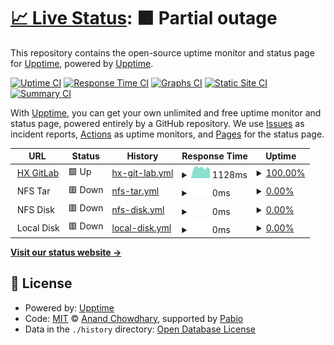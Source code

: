 # [📈 Live Status](https://fwten.github.io/hxgl-upptime): <!--live status--> **🟧 Partial outage**

This repository contains the open-source uptime monitor and status page for [Upptime](https://upptime.js.org), powered by [Upptime](https://github.com/upptime/upptime).

[![Uptime CI](https://github.com/fwten/hxgl-upptime/workflows/Uptime%20CI/badge.svg)](https://github.com/fwten/hxgl-upptime/actions?query=workflow%3A%22Uptime+CI%22)
[![Response Time CI](https://github.com/fwten/hxgl-upptime/workflows/Response%20Time%20CI/badge.svg)](https://github.com/fwten/hxgl-upptime/actions?query=workflow%3A%22Response+Time+CI%22)
[![Graphs CI](https://github.com/fwten/hxgl-upptime/workflows/Graphs%20CI/badge.svg)](https://github.com/fwten/hxgl-upptime/actions?query=workflow%3A%22Graphs+CI%22)
[![Static Site CI](https://github.com/fwten/hxgl-upptime/workflows/Static%20Site%20CI/badge.svg)](https://github.com/fwten/hxgl-upptime/actions?query=workflow%3A%22Static+Site+CI%22)
[![Summary CI](https://github.com/fwten/hxgl-upptime/workflows/Summary%20CI/badge.svg)](https://github.com/fwten/hxgl-upptime/actions?query=workflow%3A%22Summary+CI%22)

With [Upptime](https://upptime.js.org), you can get your own unlimited and free uptime monitor and status page, powered entirely by a GitHub repository. We use [Issues](https://github.com/upptime/upptime/issues) as incident reports, [Actions](https://github.com/fwten/hxgl-upptime/actions) as uptime monitors, and [Pages](https://upptime.github.io/upptime) for the status page.

<!--start: status pages-->
<!-- This summary is generated by Upptime (https://github.com/upptime/upptime) -->
<!-- Do not edit this manually, your changes will be overwritten -->
<!-- prettier-ignore -->
| URL | Status | History | Response Time | Uptime |
| --- | ------ | ------- | ------------- | ------ |
| <img alt="" src="https://icons.duckduckgo.com/ip3/healthx-gitlab.bihealth.org.ico" height="13"> [HX GitLab](https://healthx-gitlab.bihealth.org/) | 🟩 Up | [hx-git-lab.yml](https://github.com/fwten/hxgl-upptime/commits/HEAD/history/hx-git-lab.yml) | <details><summary><img alt="Response time graph" src="./graphs/hx-git-lab/response-time-week.png" height="20"> 1128ms</summary><br><a href="https://fwten.github.io/hxgl-upptime/history/hx-git-lab"><img alt="Response time 1229" src="https://img.shields.io/endpoint?url=https%3A%2F%2Fraw.githubusercontent.com%2Ffwten%2Fhxgl-upptime%2FHEAD%2Fapi%2Fhx-git-lab%2Fresponse-time.json"></a><br><a href="https://fwten.github.io/hxgl-upptime/history/hx-git-lab"><img alt="24-hour response time 1049" src="https://img.shields.io/endpoint?url=https%3A%2F%2Fraw.githubusercontent.com%2Ffwten%2Fhxgl-upptime%2FHEAD%2Fapi%2Fhx-git-lab%2Fresponse-time-day.json"></a><br><a href="https://fwten.github.io/hxgl-upptime/history/hx-git-lab"><img alt="7-day response time 1128" src="https://img.shields.io/endpoint?url=https%3A%2F%2Fraw.githubusercontent.com%2Ffwten%2Fhxgl-upptime%2FHEAD%2Fapi%2Fhx-git-lab%2Fresponse-time-week.json"></a><br><a href="https://fwten.github.io/hxgl-upptime/history/hx-git-lab"><img alt="30-day response time 1210" src="https://img.shields.io/endpoint?url=https%3A%2F%2Fraw.githubusercontent.com%2Ffwten%2Fhxgl-upptime%2FHEAD%2Fapi%2Fhx-git-lab%2Fresponse-time-month.json"></a><br><a href="https://fwten.github.io/hxgl-upptime/history/hx-git-lab"><img alt="1-year response time 1225" src="https://img.shields.io/endpoint?url=https%3A%2F%2Fraw.githubusercontent.com%2Ffwten%2Fhxgl-upptime%2FHEAD%2Fapi%2Fhx-git-lab%2Fresponse-time-year.json"></a></details> | <details><summary><a href="https://fwten.github.io/hxgl-upptime/history/hx-git-lab">100.00%</a></summary><a href="https://fwten.github.io/hxgl-upptime/history/hx-git-lab"><img alt="All-time uptime 94.14%" src="https://img.shields.io/endpoint?url=https%3A%2F%2Fraw.githubusercontent.com%2Ffwten%2Fhxgl-upptime%2FHEAD%2Fapi%2Fhx-git-lab%2Fuptime.json"></a><br><a href="https://fwten.github.io/hxgl-upptime/history/hx-git-lab"><img alt="24-hour uptime 100.00%" src="https://img.shields.io/endpoint?url=https%3A%2F%2Fraw.githubusercontent.com%2Ffwten%2Fhxgl-upptime%2FHEAD%2Fapi%2Fhx-git-lab%2Fuptime-day.json"></a><br><a href="https://fwten.github.io/hxgl-upptime/history/hx-git-lab"><img alt="7-day uptime 100.00%" src="https://img.shields.io/endpoint?url=https%3A%2F%2Fraw.githubusercontent.com%2Ffwten%2Fhxgl-upptime%2FHEAD%2Fapi%2Fhx-git-lab%2Fuptime-week.json"></a><br><a href="https://fwten.github.io/hxgl-upptime/history/hx-git-lab"><img alt="30-day uptime 90.63%" src="https://img.shields.io/endpoint?url=https%3A%2F%2Fraw.githubusercontent.com%2Ffwten%2Fhxgl-upptime%2FHEAD%2Fapi%2Fhx-git-lab%2Fuptime-month.json"></a><br><a href="https://fwten.github.io/hxgl-upptime/history/hx-git-lab"><img alt="1-year uptime 93.67%" src="https://img.shields.io/endpoint?url=https%3A%2F%2Fraw.githubusercontent.com%2Ffwten%2Fhxgl-upptime%2FHEAD%2Fapi%2Fhx-git-lab%2Fuptime-year.json"></a></details>
| <img alt="" src="https://icons.duckduckgo.com/ip3/$hx_status_page.ico" height="13"> NFS Tar | 🟥 Down | [nfs-tar.yml](https://github.com/fwten/hxgl-upptime/commits/HEAD/history/nfs-tar.yml) | <details><summary><img alt="Response time graph" src="./graphs/nfs-tar/response-time-week.png" height="20"> 0ms</summary><br><a href="https://fwten.github.io/hxgl-upptime/history/nfs-tar"><img alt="Response time 899" src="https://img.shields.io/endpoint?url=https%3A%2F%2Fraw.githubusercontent.com%2Ffwten%2Fhxgl-upptime%2FHEAD%2Fapi%2Fnfs-tar%2Fresponse-time.json"></a><br><a href="https://fwten.github.io/hxgl-upptime/history/nfs-tar"><img alt="24-hour response time 0" src="https://img.shields.io/endpoint?url=https%3A%2F%2Fraw.githubusercontent.com%2Ffwten%2Fhxgl-upptime%2FHEAD%2Fapi%2Fnfs-tar%2Fresponse-time-day.json"></a><br><a href="https://fwten.github.io/hxgl-upptime/history/nfs-tar"><img alt="7-day response time 0" src="https://img.shields.io/endpoint?url=https%3A%2F%2Fraw.githubusercontent.com%2Ffwten%2Fhxgl-upptime%2FHEAD%2Fapi%2Fnfs-tar%2Fresponse-time-week.json"></a><br><a href="https://fwten.github.io/hxgl-upptime/history/nfs-tar"><img alt="30-day response time 0" src="https://img.shields.io/endpoint?url=https%3A%2F%2Fraw.githubusercontent.com%2Ffwten%2Fhxgl-upptime%2FHEAD%2Fapi%2Fnfs-tar%2Fresponse-time-month.json"></a><br><a href="https://fwten.github.io/hxgl-upptime/history/nfs-tar"><img alt="1-year response time 904" src="https://img.shields.io/endpoint?url=https%3A%2F%2Fraw.githubusercontent.com%2Ffwten%2Fhxgl-upptime%2FHEAD%2Fapi%2Fnfs-tar%2Fresponse-time-year.json"></a></details> | <details><summary><a href="https://fwten.github.io/hxgl-upptime/history/nfs-tar">0.00%</a></summary><a href="https://fwten.github.io/hxgl-upptime/history/nfs-tar"><img alt="All-time uptime 82.18%" src="https://img.shields.io/endpoint?url=https%3A%2F%2Fraw.githubusercontent.com%2Ffwten%2Fhxgl-upptime%2FHEAD%2Fapi%2Fnfs-tar%2Fuptime.json"></a><br><a href="https://fwten.github.io/hxgl-upptime/history/nfs-tar"><img alt="24-hour uptime 0.00%" src="https://img.shields.io/endpoint?url=https%3A%2F%2Fraw.githubusercontent.com%2Ffwten%2Fhxgl-upptime%2FHEAD%2Fapi%2Fnfs-tar%2Fuptime-day.json"></a><br><a href="https://fwten.github.io/hxgl-upptime/history/nfs-tar"><img alt="7-day uptime 0.00%" src="https://img.shields.io/endpoint?url=https%3A%2F%2Fraw.githubusercontent.com%2Ffwten%2Fhxgl-upptime%2FHEAD%2Fapi%2Fnfs-tar%2Fuptime-week.json"></a><br><a href="https://fwten.github.io/hxgl-upptime/history/nfs-tar"><img alt="30-day uptime 1.38%" src="https://img.shields.io/endpoint?url=https%3A%2F%2Fraw.githubusercontent.com%2Ffwten%2Fhxgl-upptime%2FHEAD%2Fapi%2Fnfs-tar%2Fuptime-month.json"></a><br><a href="https://fwten.github.io/hxgl-upptime/history/nfs-tar"><img alt="1-year uptime 80.76%" src="https://img.shields.io/endpoint?url=https%3A%2F%2Fraw.githubusercontent.com%2Ffwten%2Fhxgl-upptime%2FHEAD%2Fapi%2Fnfs-tar%2Fuptime-year.json"></a></details>
| <img alt="" src="https://icons.duckduckgo.com/ip3/$hx_status_page.ico" height="13"> NFS Disk | 🟥 Down | [nfs-disk.yml](https://github.com/fwten/hxgl-upptime/commits/HEAD/history/nfs-disk.yml) | <details><summary><img alt="Response time graph" src="./graphs/nfs-disk/response-time-week.png" height="20"> 0ms</summary><br><a href="https://fwten.github.io/hxgl-upptime/history/nfs-disk"><img alt="Response time 125" src="https://img.shields.io/endpoint?url=https%3A%2F%2Fraw.githubusercontent.com%2Ffwten%2Fhxgl-upptime%2FHEAD%2Fapi%2Fnfs-disk%2Fresponse-time.json"></a><br><a href="https://fwten.github.io/hxgl-upptime/history/nfs-disk"><img alt="24-hour response time 0" src="https://img.shields.io/endpoint?url=https%3A%2F%2Fraw.githubusercontent.com%2Ffwten%2Fhxgl-upptime%2FHEAD%2Fapi%2Fnfs-disk%2Fresponse-time-day.json"></a><br><a href="https://fwten.github.io/hxgl-upptime/history/nfs-disk"><img alt="7-day response time 0" src="https://img.shields.io/endpoint?url=https%3A%2F%2Fraw.githubusercontent.com%2Ffwten%2Fhxgl-upptime%2FHEAD%2Fapi%2Fnfs-disk%2Fresponse-time-week.json"></a><br><a href="https://fwten.github.io/hxgl-upptime/history/nfs-disk"><img alt="30-day response time 0" src="https://img.shields.io/endpoint?url=https%3A%2F%2Fraw.githubusercontent.com%2Ffwten%2Fhxgl-upptime%2FHEAD%2Fapi%2Fnfs-disk%2Fresponse-time-month.json"></a><br><a href="https://fwten.github.io/hxgl-upptime/history/nfs-disk"><img alt="1-year response time 125" src="https://img.shields.io/endpoint?url=https%3A%2F%2Fraw.githubusercontent.com%2Ffwten%2Fhxgl-upptime%2FHEAD%2Fapi%2Fnfs-disk%2Fresponse-time-year.json"></a></details> | <details><summary><a href="https://fwten.github.io/hxgl-upptime/history/nfs-disk">0.00%</a></summary><a href="https://fwten.github.io/hxgl-upptime/history/nfs-disk"><img alt="All-time uptime 57.38%" src="https://img.shields.io/endpoint?url=https%3A%2F%2Fraw.githubusercontent.com%2Ffwten%2Fhxgl-upptime%2FHEAD%2Fapi%2Fnfs-disk%2Fuptime.json"></a><br><a href="https://fwten.github.io/hxgl-upptime/history/nfs-disk"><img alt="24-hour uptime 0.00%" src="https://img.shields.io/endpoint?url=https%3A%2F%2Fraw.githubusercontent.com%2Ffwten%2Fhxgl-upptime%2FHEAD%2Fapi%2Fnfs-disk%2Fuptime-day.json"></a><br><a href="https://fwten.github.io/hxgl-upptime/history/nfs-disk"><img alt="7-day uptime 0.00%" src="https://img.shields.io/endpoint?url=https%3A%2F%2Fraw.githubusercontent.com%2Ffwten%2Fhxgl-upptime%2FHEAD%2Fapi%2Fnfs-disk%2Fuptime-week.json"></a><br><a href="https://fwten.github.io/hxgl-upptime/history/nfs-disk"><img alt="30-day uptime 1.38%" src="https://img.shields.io/endpoint?url=https%3A%2F%2Fraw.githubusercontent.com%2Ffwten%2Fhxgl-upptime%2FHEAD%2Fapi%2Fnfs-disk%2Fuptime-month.json"></a><br><a href="https://fwten.github.io/hxgl-upptime/history/nfs-disk"><img alt="1-year uptime 55.18%" src="https://img.shields.io/endpoint?url=https%3A%2F%2Fraw.githubusercontent.com%2Ffwten%2Fhxgl-upptime%2FHEAD%2Fapi%2Fnfs-disk%2Fuptime-year.json"></a></details>
| <img alt="" src="https://icons.duckduckgo.com/ip3/$hx_status_page.ico" height="13"> Local Disk | 🟥 Down | [local-disk.yml](https://github.com/fwten/hxgl-upptime/commits/HEAD/history/local-disk.yml) | <details><summary><img alt="Response time graph" src="./graphs/local-disk/response-time-week.png" height="20"> 0ms</summary><br><a href="https://fwten.github.io/hxgl-upptime/history/local-disk"><img alt="Response time 126" src="https://img.shields.io/endpoint?url=https%3A%2F%2Fraw.githubusercontent.com%2Ffwten%2Fhxgl-upptime%2FHEAD%2Fapi%2Flocal-disk%2Fresponse-time.json"></a><br><a href="https://fwten.github.io/hxgl-upptime/history/local-disk"><img alt="24-hour response time 0" src="https://img.shields.io/endpoint?url=https%3A%2F%2Fraw.githubusercontent.com%2Ffwten%2Fhxgl-upptime%2FHEAD%2Fapi%2Flocal-disk%2Fresponse-time-day.json"></a><br><a href="https://fwten.github.io/hxgl-upptime/history/local-disk"><img alt="7-day response time 0" src="https://img.shields.io/endpoint?url=https%3A%2F%2Fraw.githubusercontent.com%2Ffwten%2Fhxgl-upptime%2FHEAD%2Fapi%2Flocal-disk%2Fresponse-time-week.json"></a><br><a href="https://fwten.github.io/hxgl-upptime/history/local-disk"><img alt="30-day response time 0" src="https://img.shields.io/endpoint?url=https%3A%2F%2Fraw.githubusercontent.com%2Ffwten%2Fhxgl-upptime%2FHEAD%2Fapi%2Flocal-disk%2Fresponse-time-month.json"></a><br><a href="https://fwten.github.io/hxgl-upptime/history/local-disk"><img alt="1-year response time 125" src="https://img.shields.io/endpoint?url=https%3A%2F%2Fraw.githubusercontent.com%2Ffwten%2Fhxgl-upptime%2FHEAD%2Fapi%2Flocal-disk%2Fresponse-time-year.json"></a></details> | <details><summary><a href="https://fwten.github.io/hxgl-upptime/history/local-disk">0.00%</a></summary><a href="https://fwten.github.io/hxgl-upptime/history/local-disk"><img alt="All-time uptime 83.68%" src="https://img.shields.io/endpoint?url=https%3A%2F%2Fraw.githubusercontent.com%2Ffwten%2Fhxgl-upptime%2FHEAD%2Fapi%2Flocal-disk%2Fuptime.json"></a><br><a href="https://fwten.github.io/hxgl-upptime/history/local-disk"><img alt="24-hour uptime 0.00%" src="https://img.shields.io/endpoint?url=https%3A%2F%2Fraw.githubusercontent.com%2Ffwten%2Fhxgl-upptime%2FHEAD%2Fapi%2Flocal-disk%2Fuptime-day.json"></a><br><a href="https://fwten.github.io/hxgl-upptime/history/local-disk"><img alt="7-day uptime 0.00%" src="https://img.shields.io/endpoint?url=https%3A%2F%2Fraw.githubusercontent.com%2Ffwten%2Fhxgl-upptime%2FHEAD%2Fapi%2Flocal-disk%2Fuptime-week.json"></a><br><a href="https://fwten.github.io/hxgl-upptime/history/local-disk"><img alt="30-day uptime 1.38%" src="https://img.shields.io/endpoint?url=https%3A%2F%2Fraw.githubusercontent.com%2Ffwten%2Fhxgl-upptime%2FHEAD%2Fapi%2Flocal-disk%2Fuptime-month.json"></a><br><a href="https://fwten.github.io/hxgl-upptime/history/local-disk"><img alt="1-year uptime 82.38%" src="https://img.shields.io/endpoint?url=https%3A%2F%2Fraw.githubusercontent.com%2Ffwten%2Fhxgl-upptime%2FHEAD%2Fapi%2Flocal-disk%2Fuptime-year.json"></a></details>

<!--end: status pages-->

[**Visit our status website →**](https://fwten.github.io/hxgl-upptime)

## 📄 License

- Powered by: [Upptime](https://github.com/upptime/upptime)
- Code: [MIT](./LICENSE) © [Anand Chowdhary](https://anandchowdhary.com), supported by [Pabio](https://pabio.com)
- Data in the `./history` directory: [Open Database License](https://opendatacommons.org/licenses/odbl/1-0/)
